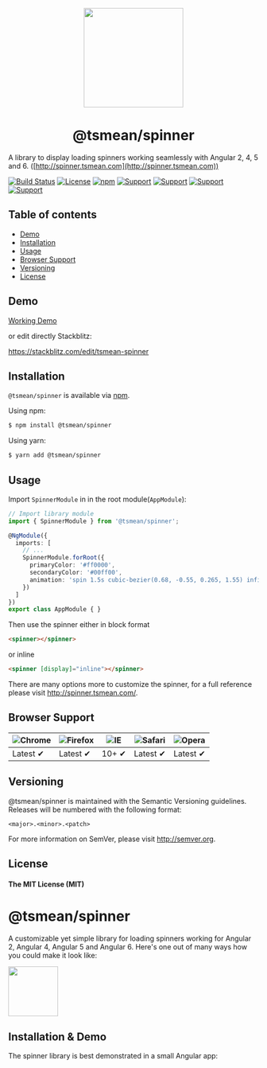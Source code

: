 <p align="center">
  <img height="200px" width="200px" style="text-align: center;" src="https://s3.eu-central-1.amazonaws.com/bersling/images/spinner3.gif">
  <h1 align="center">@tsmean/spinner</h1>
</p>

A library to display loading spinners working seamlessly with Angular 2, 4, 5 and 6. ([http://spinner.tsmean.com](http://spinner.tsmean.com))

[![Build Status](https://travis-ci.org/tsmean/spinner.svg?branch=master)](https://travis-ci.org/tsmean/spinner)
[![License](https://img.shields.io/badge/license-MIT-blue.svg)](http://spinner.tsmean.com)
[![npm](https://img.shields.io/npm/v/%40tsmean/spinner.svg)][npm-url]
[![Support](https://img.shields.io/badge/Support-Angular2-blue.svg)]()
[![Support](https://img.shields.io/badge/Support-Angular4-blue.svg)]()
[![Support](https://img.shields.io/badge/Support-Angular5-blue.svg)]()
[![Support](https://img.shields.io/badge/Support-Angular6-blue.svg)]()


## Table of contents

- [Demo](#demo)
- [Installation](#installation)
- [Usage](#usage)
- [Browser Support](#browser-support)
- [Versioning](#versioning)
- [License](#license)

## Demo

[Working Demo](http://spinner.tsmean.com)

or edit directly Stackblitz:

https://stackblitz.com/edit/tsmean-spinner

## Installation

`@tsmean/spinner` is available via [npm][npm-url].

Using npm:
```bash
$ npm install @tsmean/spinner
```

Using yarn:
```bash
$ yarn add @tsmean/spinner
```

## Usage

Import `SpinnerModule` in  in the root module(`AppModule`):
```typescript
// Import library module
import { SpinnerModule } from '@tsmean/spinner';

@NgModule({
  imports: [
    // ...
    SpinnerModule.forRoot({
      primaryColor: '#ff0000',
      secondaryColor: '#00ff00',
      animation: 'spin 1.5s cubic-bezier(0.68, -0.55, 0.265, 1.55) infinite'
    })
  ]
})
export class AppModule { }
```
Then use the spinner either in block format
```html
<spinner></spinner>
```

or inline
```html
<spinner [display]="inline"></spinner>
```

There are many options more to customize the spinner, for a full reference please visit 
http://spinner.tsmean.com/.


## Browser Support

![Chrome](http://icons.iconarchive.com/icons/google/chrome/48/Google-Chrome-icon.png) | ![Firefox](https://support.cdn.mozilla.net/static/sumo/img/favicon.ico) | ![IE](https://www.msccruises.co.uk/wcsstore/MSCB2CStoreFrontAssetStore//images/icon_ie.png) | ![Safari](https://aplweb.sercomtel.com.br/sistemas/areaCliente/img/logoSafari.png) | ![Opera](https://www.webcomponents.org/assets/opera.png)
--- | --- | --- | --- | --- |
Latest ✔ | Latest ✔ | 10+ ✔ | Latest ✔ | Latest ✔ |

## Versioning

@tsmean/spinner is maintained with the Semantic Versioning guidelines.
Releases will be numbered with the following format:

`<major>.<minor>.<patch>`

For more information on SemVer, please visit http://semver.org.


## License

#### The MIT License (MIT)



# @tsmean/spinner

A customizable yet simple library for loading spinners working for Angular 2, Angular 4, Angular 5 and Angular 6. Here's one out of many ways how you could make it look like:

<img height="100" width="100" src="https://s3.eu-central-1.amazonaws.com/bersling/images/spinner3.gif">

## Installation & Demo

The spinner library is best demonstrated in a small Angular app:



[npm-url]: https://www.npmjs.com/package/@tsmean/spinner
